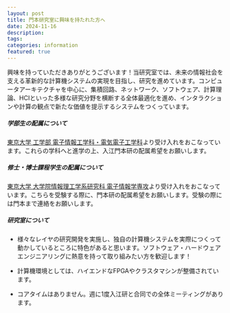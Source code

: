 ```yaml
---
layout: post
title: 門本研究室に興味を持たれた方へ
date: 2024-11-16
description:
tags:
categories: information
featured: true
---
```


<p class="small-font-jp">興味を持っていただきありがとうございます！当研究室では、未来の情報社会を支える革新的な計算機システムの実現を目指し、研究を進めています。コンピュータアーキテクチャを中心に、集積回路、ネットワーク、ソフトウェア、計算理論、HCIといった多様な研究分野を横断する全体最適化を進め、インタラクションや計算の観点で新たな価値を提示するシステムをつくっています。</p>

##### <i class="fa-solid fa-graduation-cap"></i> 学部生の配属について

<p class="small-font-jp"><a href="https://www.ee.t.u-tokyo.ac.jp/">東京大学 工学部 電子情報工学科・電気電子工学科</a>より受け入れをおこなっています。これらの学科へと進学の上、入江門本研の配属希望をお願いします。</p>

##### <i class="fa-solid fa-graduation-cap"></i> 修士・博士課程学生の配属について

<p class="small-font-jp"><a href="https://www.i.u-tokyo.ac.jp/edu/course/ice/">東京大学 大学院情報理工学系研究科 電子情報学専攻</a>より受け入れをおこなっています。こちらを受験する際に、門本研の配属希望をお願いします。受験の際には門本まで連絡をお願いします。</p>

##### <i class="fa-solid fa-building"></i> 研究室について


<ul>
  <li>
    <p class="small-font-jp">様々なレイヤの研究開発を実施し、独自の計算機システムを実際につくって動かしているところに特色があると思います。ソフトウェア・ハードウェアエンジニアリングに熱意を持って取り組みたい方を歓迎します！</p>
  </li>
  <li>
    <p class="small-font-jp">計算機環境としては、ハイエンドなFPGAやクラスタマシンが整備されています。</p>
  </li>
  <li>
    <p class="small-font-jp">コアタイムはありません。週に1度入江研と合同での全体ミーティングがあります。</p>
  </li>
</ul>
